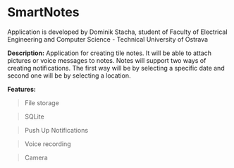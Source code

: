# SmartNotes
Application is developed by Dominik Stacha, student of Faculty of Electrical Engineering and Computer Science - Technical University of Ostrava

<b>Description:</b>
Application for creating tile notes. It will be able to attach pictures or voice messages to notes. Notes will support two ways of
creating notifications. The first way will be by selecting a specific date and second one will be by selecting a location.

<b>Features:</b>
> File storage

> SQLite

> Push Up Notifications

> Voice recording

> Camera
